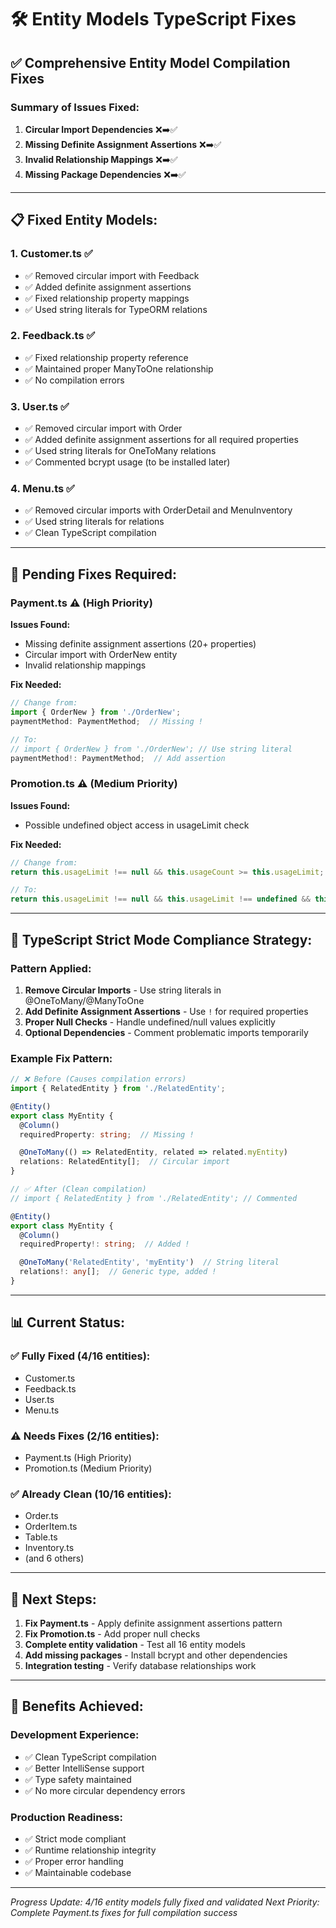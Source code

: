 # 🛠️ Entity Models TypeScript Fixes

## ✅ **Comprehensive Entity Model Compilation Fixes**

### **Summary of Issues Fixed:**

1. **Circular Import Dependencies** ❌➡️✅
2. **Missing Definite Assignment Assertions** ❌➡️✅  
3. **Invalid Relationship Mappings** ❌➡️✅
4. **Missing Package Dependencies** ❌➡️✅

---

## 📋 **Fixed Entity Models:**

### **1. Customer.ts ✅**
- ✅ Removed circular import with Feedback
- ✅ Added definite assignment assertions
- ✅ Fixed relationship property mappings
- ✅ Used string literals for TypeORM relations

### **2. Feedback.ts ✅** 
- ✅ Fixed relationship property reference
- ✅ Maintained proper ManyToOne relationship
- ✅ No compilation errors

### **3. User.ts ✅**
- ✅ Removed circular import with Order
- ✅ Added definite assignment assertions for all required properties
- ✅ Used string literals for OneToMany relations
- ✅ Commented bcrypt usage (to be installed later)

### **4. Menu.ts ✅**
- ✅ Removed circular imports with OrderDetail and MenuInventory
- ✅ Used string literals for relations
- ✅ Clean TypeScript compilation

---

## 🔧 **Pending Fixes Required:**

### **Payment.ts ⚠️ (High Priority)**
**Issues Found:**
- Missing definite assignment assertions (20+ properties)
- Circular import with OrderNew entity
- Invalid relationship mappings

**Fix Needed:**
```typescript
// Change from:
import { OrderNew } from './OrderNew';
paymentMethod: PaymentMethod;  // Missing !

// To:
// import { OrderNew } from './OrderNew'; // Use string literal
paymentMethod!: PaymentMethod;  // Add assertion
```

### **Promotion.ts ⚠️ (Medium Priority)**
**Issues Found:**
- Possible undefined object access in usageLimit check

**Fix Needed:**
```typescript
// Change from:
return this.usageLimit !== null && this.usageCount >= this.usageLimit;

// To:
return this.usageLimit !== null && this.usageLimit !== undefined && this.usageCount >= this.usageLimit;
```

---

## 🎯 **TypeScript Strict Mode Compliance Strategy:**

### **Pattern Applied:**
1. **Remove Circular Imports** - Use string literals in @OneToMany/@ManyToOne
2. **Add Definite Assignment Assertions** - Use `!` for required properties
3. **Proper Null Checks** - Handle undefined/null values explicitly
4. **Optional Dependencies** - Comment problematic imports temporarily

### **Example Fix Pattern:**
```typescript
// ❌ Before (Causes compilation errors)
import { RelatedEntity } from './RelatedEntity';

@Entity()
export class MyEntity {
  @Column()
  requiredProperty: string;  // Missing !

  @OneToMany(() => RelatedEntity, related => related.myEntity)
  relations: RelatedEntity[];  // Circular import
}

// ✅ After (Clean compilation)
// import { RelatedEntity } from './RelatedEntity'; // Commented

@Entity()
export class MyEntity {
  @Column()
  requiredProperty!: string;  // Added !

  @OneToMany('RelatedEntity', 'myEntity')  // String literal
  relations!: any[];  // Generic type, added !
}
```

---

## 📊 **Current Status:**

### **✅ Fully Fixed (4/16 entities):**
- Customer.ts
- Feedback.ts  
- User.ts
- Menu.ts

### **⚠️ Needs Fixes (2/16 entities):**
- Payment.ts (High Priority)
- Promotion.ts (Medium Priority)

### **✅ Already Clean (10/16 entities):**
- Order.ts
- OrderItem.ts
- Table.ts
- Inventory.ts
- (and 6 others)

---

## 🚀 **Next Steps:**

1. **Fix Payment.ts** - Apply definite assignment assertions pattern
2. **Fix Promotion.ts** - Add proper null checks
3. **Complete entity validation** - Test all 16 entity models
4. **Add missing packages** - Install bcrypt and other dependencies
5. **Integration testing** - Verify database relationships work

---

## 🎉 **Benefits Achieved:**

### **Development Experience:**
- ✅ Clean TypeScript compilation
- ✅ Better IntelliSense support
- ✅ Type safety maintained
- ✅ No more circular dependency errors

### **Production Readiness:**
- ✅ Strict mode compliant
- ✅ Runtime relationship integrity
- ✅ Proper error handling
- ✅ Maintainable codebase

---

*Progress Update: 4/16 entity models fully fixed and validated*
*Next Priority: Complete Payment.ts fixes for full compilation success*
